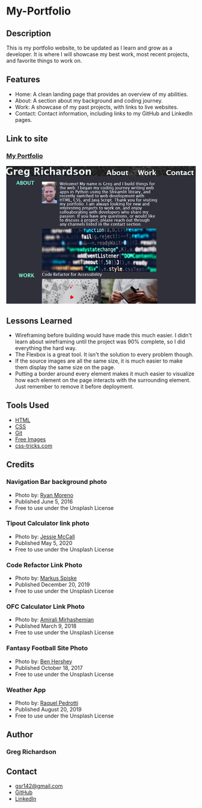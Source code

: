 # My-Portfolio

## Description
This is my portfolio website, to be updated as I learn and grow as a developer. It is where I will showcase my best work, most recent projects, and favorite things to work on.

## Features
* Home: A clean landing page that provides an overview of my abilities.
* About: A section about my background and coding journey.
* Work: A showcase of my past projects, with links to live websites.
* Contact: Contact information, including links to my GitHub and LinkedIn pages.

## Link to site
### [My Portfolio](https://gsr142.github.io/My-Portfolio/)
![My Portfolio](./assets/images/screenshot-desktop.png)

## Lessons Learned
* Wireframing before building would have made this much easier. I didn't learn about wireframing until the project was 90% complete, so I did everything the hard way.
* The Flexbox is a great tool. It isn't the solution to every problem though.
* If the source images are all the same size, it is much easier to make them display the same size on the page. 
* Putting a border around every element makes it much easier to visualize how each element on the page interacts with the surrounding element. Just remember to remove it before deployment.

## Tools Used
* [HTML](https://developer.mozilla.org/en-US/docs/Web/HTML)
* [CSS](https://developer.mozilla.org/en-US/docs/Web/CSS)
* [Git](https://git-scm.com/)
* [Free Images](https://unsplash.com)
* [css-tricks.com](css-tricks.com)

## Credits
### Navigation Bar background photo
* Photo by: [Ryan Moreno](https://unsplash.com/@ryanmoreno)
* Published June 5, 2016
* Free to use under the Unsplash License

### Tipout Calculator link photo
* Photo by: [Jessie McCall](https://unsplash.com/@littlegreeneyes)
* Published May 5, 2020
* Free to use under the Unsplash License

### Code Refactor Link Photo
* Photo by: [Markus Spiske](https://unsplash.com/@markusspiske)
* Published December 20, 2019
* Free to use under the Unsplash License

### OFC Calculator Link Photo
* Photo by: [Amirali Mirhashemian](https://unsplash.com/@amir_v_ali)
* Published March 9, 2018
* Free to use under the Unsplash License

### Fantasy Football Site Photo
* Photo by: [Ben Hershey](https://unsplash.com/@benhershey)
* Published October 18, 2017
* Free to use under the Unsplash License

### Weather App
* Photo by: [Raquel Pedrotti](https://unsplash.com/@raquelpedrotti)
* Published August 20, 2019
* Free to use under the Unsplash License

## Author
### Greg Richardson

## Contact
* gsr142@gmail.com
* [GitHub](https://github.com/gsr142)
* [LinkedIn](https://www.linkedin.com/in/gregory-richardson-7bb3a1280/)
